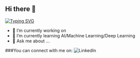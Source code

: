 ## Hi there 👋

[![Typing SVG](https://readme-typing-svg.demolab.com/?lines=Hello+World!+I'm+Andrei+Vivar;An+aspiring+AI/ML+Engineer)](https://git.io/typing-svg)



- 🔭 I’m currently working on 
- 🌱 I’m currently learning AI/Machine Learning/Deep Learning
- 💬 Ask me about ...

###You can connect with me on:
![LinkedIn](https://img.shields.io/badge/linkedin-%230077B5.svg?style=for-the-badge&logo=linkedin&logoColor=white)

